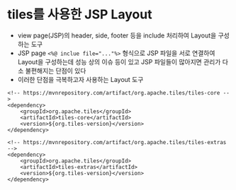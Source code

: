 # tiles를 사용한 JSP Layout
* view page(JSP)의 header, side, footer 등을 include 처리하여 Layout을 구성하는 도구
* JSP page ```<%@ inclue file="..."%>``` 형식으로 JSP 파일을 서로 연결하여 Layout을 구성하는데 성능 상의 이슈 등이 있고 JSP 파일들이 많아지면 관리가 다소 불편해지는 단점이 있다
* 이러한 단점을 극복하고자 사용하는 Layout 도구

```
<!-- https://mvnrepository.com/artifact/org.apache.tiles/tiles-core -->
<dependency>
	<groupId>org.apache.tiles</groupId>
	<artifactId>tiles-core</artifactId>
	<version>${org.tiles-version}</version>
</dependency>

<!-- https://mvnrepository.com/artifact/org.apache.tiles/tiles-extras -->
<dependency>
	<groupId>org.apache.tiles</groupId>
	<artifactId>tiles-extras</artifactId>
	<version>${org.tiles-version}</version>
</dependency>
```